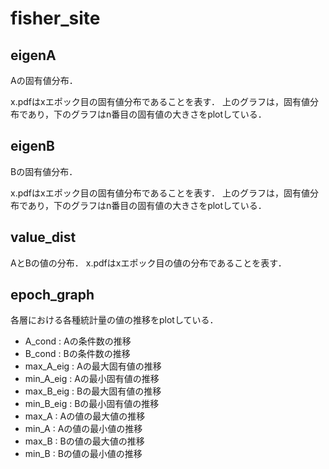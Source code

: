 # fisher_site

## eigenA

Aの固有値分布．

x.pdfはxエポック目の固有値分布であることを表す．
上のグラフは，固有値分布であり，下のグラフはn番目の固有値の大きさをplotしている．

## eigenB

Bの固有値分布．

x.pdfはxエポック目の固有値分布であることを表す．
上のグラフは，固有値分布であり，下のグラフはn番目の固有値の大きさをplotしている．

## value_dist

AとBの値の分布．
x.pdfはxエポック目の値の分布であることを表す．

## epoch_graph

各層における各種統計量の値の推移をplotしている．

- A_cond : Aの条件数の推移
- B_cond : Bの条件数の推移
- max_A_eig : Aの最大固有値の推移
- min_A_eig : Aの最小固有値の推移
- max_B_eig : Bの最大固有値の推移
- min_B_eig : Bの最小固有値の推移
- max_A : Aの値の最大値の推移
- min_A : Aの値の最小値の推移
- max_B : Bの値の最大値の推移
- min_B : Bの値の最小値の推移
